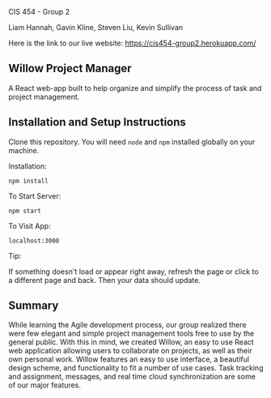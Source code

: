 CIS 454 - Group 2

Liam Hannah, Gavin Kline, Steven Liu, Kevin Sullivan

Here is the link to our live website: https://cis454-group2.herokuapp.com/ 



## Willow Project Manager

A React web-app built to help organize and simplify the process of task and project management.


## Installation and Setup Instructions
 
Clone this repository. You will need `node` and `npm` installed globally on your machine.  

Installation:

`npm install`  

To Start Server:

`npm start`  

To Visit App:

`localhost:3000`  

Tip:

If something doesn't load or appear right away, refresh the page or click to a different page and back. Then your data should update.

## Summary

While learning the Agile development process, our group realized there were few elegant and simple project management tools free to use by the general public. With this in mind, we created Willow, an easy to use React web application allowing users to collaborate on projects, as well as their own personal work. Willow features an easy to use interface, a beautiful design scheme, and functionality to fit a number of use cases. Task tracking and assignment, messages, and real time cloud synchronization are some of our major features.
